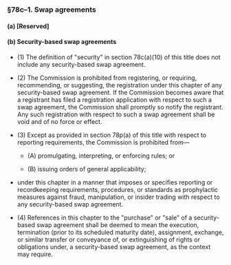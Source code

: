 ### §78c–1. Swap agreements
#### (a) [Reserved]
#### (b) Security-based swap agreements
* (1) The definition of "security" in section 78c(a)(10) of this title does not include any security-based swap agreement.

* (2) The Commission is prohibited from registering, or requiring, recommending, or suggesting, the registration under this chapter of any security-based swap agreement. If the Commission becomes aware that a registrant has filed a registration application with respect to such a swap agreement, the Commission shall promptly so notify the registrant. Any such registration with respect to such a swap agreement shall be void and of no force or effect.

* (3) Except as provided in section 78p(a) of this title with respect to reporting requirements, the Commission is prohibited from—

  * (A) promulgating, interpreting, or enforcing rules; or

  * (B) issuing orders of general applicability;


* under this chapter in a manner that imposes or specifies reporting or recordkeeping requirements, procedures, or standards as prophylactic measures against fraud, manipulation, or insider trading with respect to any security-based swap agreement.

* (4) References in this chapter to the "purchase" or "sale" of a security-based swap agreement shall be deemed to mean the execution, termination (prior to its scheduled maturity date), assignment, exchange, or similar transfer or conveyance of, or extinguishing of rights or obligations under, a security-based swap agreement, as the context may require.
